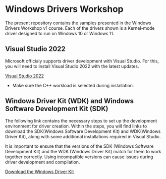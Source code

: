 # Windows Drivers Workshop

The present repository contains the samples presented in the Windows Drivers Workshop v1 course. Each of the drivers shown is a Kernel-mode driver designed to run on Windows 10 or Windows 11.

## Visual Studio 2022

Microsoft officialy supports driver development with Visual Studio. For this, you will need to install Visual Studio 2022 with the latest updates.

[Visual Studio 2022](https://visualstudio.microsoft.com/vs/)

* Make sure the C++ workload is selected during installation.

## Windows Driver Kit (WDK) and Windows Software Development Kit (SDK)

The following link contains the necessary steps to set up the development environment for driver creation. Within the steps, you will find links to download the SDK(Windows Software Development Kit) and WDK(Windows Driver Kit), along with some additional installations required in Visual Studio. 

It is important to ensure that the versions of the SDK (Windows Software Development Kit) and the WDK (Windows Driver Kit) match for them to work together correctly. Using incompatible versions can cause issues during driver development and compilation.

[Download the Windows Driver Kit](https://learn.microsoft.com/en-us/windows-hardware/drivers/download-the-wdk)

